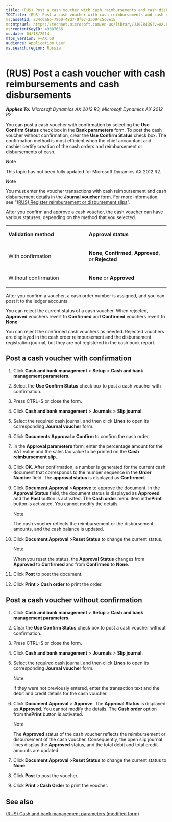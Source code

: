 ```yaml
---
title: (RUS) Post a cash voucher with cash reimbursements and cash disbursements
TOCTitle: (RUS) Post a cash voucher with cash reimbursements and cash disbursements
ms:assetid: 834c0a66-7960-48d7-9f07-23094c5c6e15
ms:mtpsurl: https://technet.microsoft.com/en-us/library/JJ678435(v=AX.60)
ms:contentKeyID: 49387666
ms.date: 04/18/2014
mtps_version: v=AX.60
audience: Application User
ms.search.region: Russia
---
```


# (RUS) Post a cash voucher with cash reimbursements and cash disbursements 


_**Applies To:** Microsoft Dynamics AX 2012 R3, Microsoft Dynamics AX 2012 R2_

You can post a cash voucher with confirmation by selecting the **Use Confirm Status** check box in the **Bank parameters** form. To post the cash voucher without confirmation, clear the **Use Confirm Status** check box. The confirmation method is most efficient when the chief accountant and cashier certify creation of the cash orders and reimbursement or disbursements of cash.


> [!NOTE]
> <P>This topic has not been fully updated for Microsoft Dynamics AX 2012 R2.</P>




> [!NOTE]
> <P>You must enter the voucher transactions with cash reimbursement and cash disbursement details in the <STRONG>Journal voucher</STRONG> form. For more information, see "<A href="rus-register-reimbursement-or-disbursement-slips.md">(RUS) Register reimbursement or disbursement slips</A>".</P>



After you confirm and approve a cash voucher, the cash voucher can have various statuses, depending on the method that you selected.

<table>
<colgroup>
<col style="width: 50%" />
<col style="width: 50%" />
</colgroup>
<tbody>
<tr class="odd">
<td><p><strong>Validation method</strong></p></td>
<td><p><strong>Approval status</strong></p></td>
</tr>
<tr class="even">
<td><p>With confirmation</p></td>
<td><p><strong>None</strong>, <strong>Confirmed</strong>, <strong>Approved</strong>, or <strong>Rejected</strong></p></td>
</tr>
<tr class="odd">
<td><p>Without confirmation</p></td>
<td><p><strong>None</strong> or <strong>Approved</strong></p></td>
</tr>
</tbody>
</table>


After you confirm a voucher, a cash order number is assigned, and you can post it to the ledger accounts.

You can reject the current status of a cash voucher. When rejected, **Approved** vouchers revert to **Confirmed** and **Confirmed** vouchers revert to **None**.

You can reject the confirmed cash vouchers as needed. Rejected vouchers are displayed in the cash order reimbursement and the disbursement registration journal, but they are not registered in the cash book report.

## Post a cash voucher with confirmation

1.  Click **Cash and bank management** \> **Setup** \> **Cash and bank management parameters**.

2.  Select the **Use Confirm Status** check box to post a cash voucher with confirmation.

3.  Press CTRL+S or close the form.

4.  Click **Cash and bank management** \> **Journals** \> **Slip journal**.

5.  Select the required cash journal, and then click **Lines** to open its corresponding **Journal voucher** form.

6.  Click **Documents Approval \> Confirm** to confirm the cash order.

7.  In the **Approval parameters** form, enter the percentage amount for the VAT value and the sales tax value to be printed on the **Cash reimbursement slip**.

8.  Click **OK**. After confirmation, a number is generated for the current cash document that corresponds to the number sequence in the **Order Number** field. The **approval status** is displayed as **Confirmed**.

9.  Click **Document Approval** \>**Approve** to approve the document. In the **Approval Status** field, the document status is displayed as **Approved** and the **Post** button is activated. The **Cash order** menu item inthe**Print** button is activated. You cannot modify the details.
    

    > [!NOTE]
    > <P>The cash voucher reflects the reimbursement or the disbursement amounts, and the cash balance is updated.</P>



10. Click **Document Approval** \>**Reset Status** to change the current status.
    

    > [!NOTE]
    > <P>When you reset the status, the <STRONG>Approval Status</STRONG> changes from <STRONG>Approved</STRONG> to <STRONG>Confirmed</STRONG> and from <STRONG>Confirmed</STRONG> to <STRONG>None</STRONG>.</P>



11. Click **Post** to post the document.

12. Click **Print \> Cash order** to print the order.

## Post a cash voucher without confirmation

1.  Click **Cash and bank management** \> **Setup** \> **Cash and bank management parameters**.

2.  Clear the **Use Confirm Status** check box to post a cash voucher without confirmation.

3.  Press CTRL+S or close the form.

4.  Click **Cash and bank management** \> **Journals** \> **Slip journal**.

5.  Select the required cash journal, and then click **Lines** to open its corresponding **Journal voucher** form.
    

    > [!NOTE]
    > <P>If they were not previously entered, enter the transaction text and the debit and credit details for the cash voucher.</P>



6.  Click **Document Approval** \> **Approve**. The **Approval Status** is displayed as **Approved**. You cannot modify the details. The **Cash order** option from the**Print** button is activated.
    

    > [!NOTE]
    > <P>The <STRONG>Approved</STRONG> status of the cash voucher reflects the reimbursement or disbursement of the cash voucher. Consequently, the open slip journal lines display the <STRONG>Approved</STRONG> status, and the total debit and total credit amounts are updated.</P>



7.  Click **Document Approval** \>**Reset Status** to change the current status to **None**.

8.  Click **Post** to post the voucher.

9.  Click **Print** \>**Cash Order** to print the voucher.

## See also

[(RUS) Cash and bank management parameters (modified form)](https://technet.microsoft.com/en-us/library/jj711566\(v=ax.60\))

  


